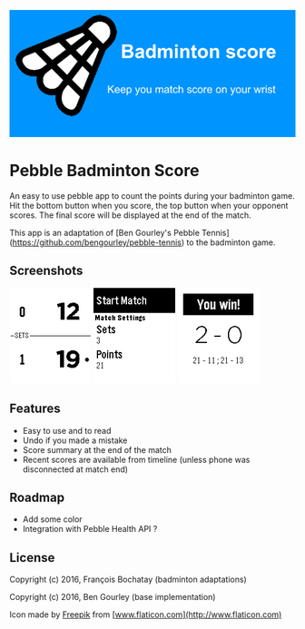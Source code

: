 ![Match screenshot](https://raw.githubusercontent.com/FraBoCH/pebble-badminton/master/graphics/banner.png)

# Pebble Badminton Score

An easy to use pebble app to count the points during your badminton game. Hit the bottom button when you score, the top button when your opponent scores. The final score will be displayed at the end of the match.

This app is an adaptation of [Ben Gourley's Pebble Tennis] (https://github.com/bengourley/pebble-tennis) to the badminton game. 

## Screenshots

![Match screenshot](https://raw.githubusercontent.com/FraBoCH/pebble-badminton/master/graphics/match.png) ![Menu screenhot](https://raw.githubusercontent.com/FraBoCH/pebble-badminton/master/graphics/menu.png) ![Result screenshot](https://raw.githubusercontent.com/FraBoCH/pebble-badminton/master/graphics/summary.png)

## Features

- Easy to use and to read
- Undo if you made a mistake
- Score summary at the end of the match
- Recent scores are available from timeline (unless phone was disconnected at match end)

## Roadmap

- Add some color
- Integration with Pebble Health API ?

## License

Copyright (c) 2016, François Bochatay (badminton adaptations)

Copyright (c) 2016, Ben Gourley (base implementation)

Icon made by [Freepik](http://www.freepik.com) from [www.flaticon.com](http://www.flaticon.com)

